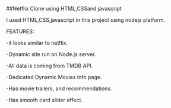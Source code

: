 ##Netflix Clone using HTML,CSSand javascript
 
I used HTML,CSS,javascript in this project using nodejs platform.


FEATURES:

-it looks similar to netflix.

-Dynamic site run on Node.js server.

-All data is coming from TMDB API.

-Dedicated Dynamic Movies Info page.

-Has movie trailers, and recommendations.

-Has smooth card slider effect.
